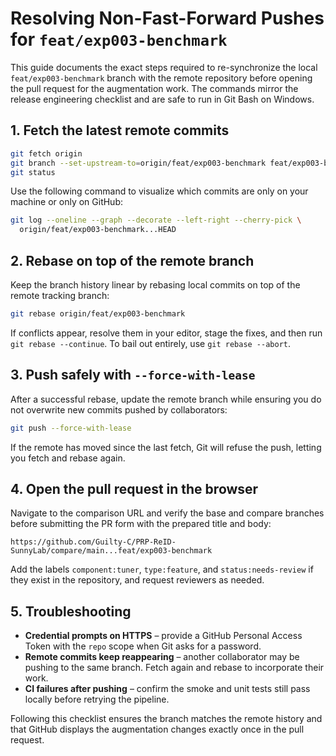 # Resolving Non-Fast-Forward Pushes for `feat/exp003-benchmark`

This guide documents the exact steps required to re-synchronize the local
`feat/exp003-benchmark` branch with the remote repository before opening the
pull request for the augmentation work. The commands mirror the release
engineering checklist and are safe to run in Git Bash on Windows.

## 1. Fetch the latest remote commits

```bash
git fetch origin
git branch --set-upstream-to=origin/feat/exp003-benchmark feat/exp003-benchmark
git status
```

Use the following command to visualize which commits are only on your machine
or only on GitHub:

```bash
git log --oneline --graph --decorate --left-right --cherry-pick \
  origin/feat/exp003-benchmark...HEAD
```

## 2. Rebase on top of the remote branch

Keep the branch history linear by rebasing local commits on top of the remote
tracking branch:

```bash
git rebase origin/feat/exp003-benchmark
```

If conflicts appear, resolve them in your editor, stage the fixes, and then run
`git rebase --continue`. To bail out entirely, use `git rebase --abort`.

## 3. Push safely with `--force-with-lease`

After a successful rebase, update the remote branch while ensuring you do not
overwrite new commits pushed by collaborators:

```bash
git push --force-with-lease
```

If the remote has moved since the last fetch, Git will refuse the push, letting
you fetch and rebase again.

## 4. Open the pull request in the browser

Navigate to the comparison URL and verify the base and compare branches before
submitting the PR form with the prepared title and body:

```
https://github.com/Guilty-C/PRP-ReID-SunnyLab/compare/main...feat/exp003-benchmark
```

Add the labels `component:tuner`, `type:feature`, and `status:needs-review` if
they exist in the repository, and request reviewers as needed.

## 5. Troubleshooting

* **Credential prompts on HTTPS** – provide a GitHub Personal Access Token with
  the `repo` scope when Git asks for a password.
* **Remote commits keep reappearing** – another collaborator may be pushing to
  the same branch. Fetch again and rebase to incorporate their work.
* **CI failures after pushing** – confirm the smoke and unit tests still pass
  locally before retrying the pipeline.

Following this checklist ensures the branch matches the remote history and that
GitHub displays the augmentation changes exactly once in the pull request.
